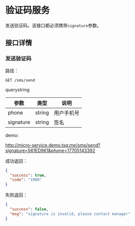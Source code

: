 # 验证码服务
发送验证码。该接口都必须携带`signature`参数。


## 接口详情

### 发送验证码
路径：

`GET /sms/send`

querystring

参数 | 类型 | 说明
----|------|-----
phone|string|用户手机号
signature|string|签名


demo:

http://micro-service.demo.tsq.me/sms/send?signature=561ED961&phone=17705143392

成功返回：


```json
{
  "success": true,
  "code": "1990"
}
```

失败返回：

```json
{
  "success": false,
  "msg": "signature is invalid, please contact manager"
}
```
